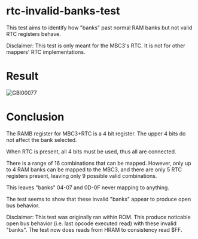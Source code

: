# rtc-invalid-banks-test

This test aims to identify how "banks" past normal RAM banks but not valid RTC registers behave.

Disclaimer: This test is only meant for the MBC3's RTC. It is not for other mappers' RTC implementations.

# Result

![GBI00077](https://user-images.githubusercontent.com/50538166/114638896-71ddaf00-9c81-11eb-8550-eb087e08901f.PNG)

# Conclusion

The RAMB register for MBC3+RTC is a 4 bit register. The upper 4 bits do not affect the bank selected.

When RTC is present, all 4 bits must be used, thus all are connected.

There is a range of 16 combinations that can be mapped. However, only up to 4 RAM banks can be mapped to the MBC3, and there are only 5 RTC registers present, leaving only 9 possible valid combinations.

This leaves "banks" 04-07 and 0D-0F never mapping to anything.

The test seems to show that these invalid "banks" appear to produce open bus behavior.

Disclaimer: This test was originally ran within ROM. This produce noticable open bus behavior (i.e. last opcode executed read) with these invalid "banks". The test now does reads from HRAM to consistency read $FF.
